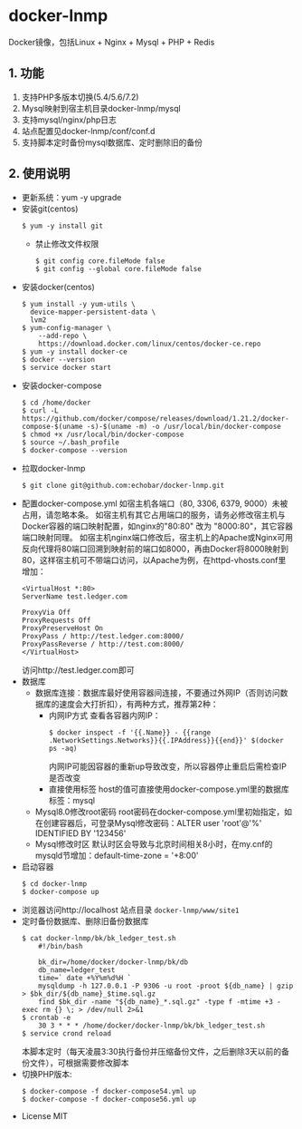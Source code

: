 # docker-lnmp
Docker镜像，包括Linux + Nginx + Mysql + PHP + Redis

## 1. 功能
1. 支持PHP多版本切换(5.4/5.6/7.2)
2. Mysql映射到宿主机目录docker-lnmp/mysql
3. 支持mysql/nginx/php日志
4. 站点配置见docker-lnmp/conf/conf.d
5. 支持脚本定时备份mysql数据库、定时删除旧的备份

## 2. 使用说明
- 更新系统：yum -y upgrade
- 安装git(centos)
    ```
    $ yum -y install git
    ```
    - 禁止修改文件权限
        ```
        $ git config core.fileMode false
        $ git config --global core.fileMode false
        ```
- 安装docker(centos)
    ```
    $ yum install -y yum-utils \
      device-mapper-persistent-data \
      lvm2
    $ yum-config-manager \
        --add-repo \
        https://download.docker.com/linux/centos/docker-ce.repo
    $ yum -y install docker-ce
    $ docker --version
    $ service docker start
    ```
- 安装docker-compose
    ```
    $ cd /home/docker
    $ curl -L https://github.com/docker/compose/releases/download/1.21.2/docker-compose-$(uname -s)-$(uname -m) -o /usr/local/bin/docker-compose
    $ chmod +x /usr/local/bin/docker-compose
    $ source ~/.bash_profile
    $ docker-compose --version
    ```
- 拉取docker-lnmp
    ```
    $ git clone git@github.com:echobar/docker-lnmp.git
    ```
- 配置docker-compose.yml
    如宿主机各端口（80, 3306, 6379, 9000）未被占用，请忽略本条。
    如宿主机有其它占用端口的服务，请务必修改宿主机与Docker容器的端口映射配置，如nginx的"80:80" 改为 "8000:80"，其它容器端口映射同理。
    如宿主机nginx端口修改后，宿主机上的Apache或Nginx可用反向代理将80端口回溯到映射前的端口如8000，再由Docker将8000映射到80，这样宿主机可不带端口访问，以Apache为例，在httpd-vhosts.conf里增加：
    ```
    <VirtualHost *:80>
    ServerName test.ledger.com
    
    ProxyVia Off
    ProxyRequests Off
    ProxyPreserveHost On
    ProxyPass / http://test.ledger.com:8000/
    ProxyPassReverse / http://test.com:8000/
    </VirtualHost>
    ```
    访问http://test.ledger.com即可
- 数据库
    - 数据库连接：数据库最好使用容器间连接，不要通过外网IP（否则访问数据库的速度会大打折扣），有两种方式，推荐第2种：
        - 内网IP方式
            查看各容器内网IP：
            ```
            $ docker inspect -f '{{.Name}} - {{range .NetworkSettings.Networks}}{{.IPAddress}}{{end}}' $(docker ps -aq)
            ```
            内网IP可能因容器的重新up导致改变，所以容器停止重启后需检查IP是否改变
        - 直接使用标签
            host的值可直接使用docker-compose.yml里的数据库标签：mysql
    - Mysql8.0修改root密码
        root密码在docker-compose.yml里初始指定，如在创建容器后，可登录Mysql修改密码：ALTER user 'root'@'%' IDENTIFIED BY '123456'
    - Mysql修改时区
        默认时区会导致与北京时间相关8小时，在my.cnf的mysqld节增加：default-time-zone = '+8:00'
- 启动容器
    ```
    $ cd docker-lnmp
    $ docker-compose up
    ```
- 浏览器访问http://localhost
    站点目录 `docker-lnmp/www/site1`
- 定时备份数据库、删除旧备份数据库
    ```
    $ cat docker-lnmp/bk/bk_ledger_test.sh
        #!/bin/bash
        
        bk_dir=/home/docker/docker-lnmp/bk/db
        db_name=ledger_test
        time=` date +%Y%m%d%H `
        mysqldump -h 127.0.0.1 -P 9306 -u root -proot ${db_name} | gzip > $bk_dir/${db_name}_$time.sql.gz
        find $bk_dir -name "${db_name}_*.sql.gz" -type f -mtime +3 -exec rm {} \; > /dev/null 2>&1
    $ crontab -e
        30 3 * * * /home/docker/docker-lnmp/bk/bk_ledger_test.sh
    $ service crond reload
    ```
    本脚本定时（每天凌晨3:30执行备份并压缩备份文件，之后删除3天以前的备份文件），可根据需要修改脚本
- 切换PHP版本:
    ```
    $ docker-compose -f docker-compose54.yml up
    $ docker-compose -f docker-compose56.yml up
    ```
- License
MIT